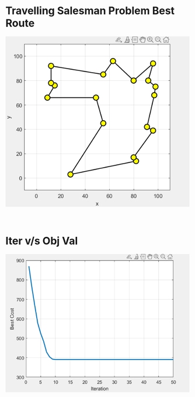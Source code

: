 # Travelling Salesman Problem Best Route

![alt_text](https://github.com/Shashank-Sundi/Matlab-Modelling-And-Simulations/blob/main/Session%204-%20Tabu%20Search%20Algorithm/optimal%20path.PNG)
&nbsp;
<br />
&ensp;
# Iter v/s Obj Val
![alt text](https://github.com/Shashank-Sundi/Matlab-Modelling-And-Simulations/blob/main/Session%204-%20Tabu%20Search%20Algorithm/iter%20vs%20obj.PNG)
